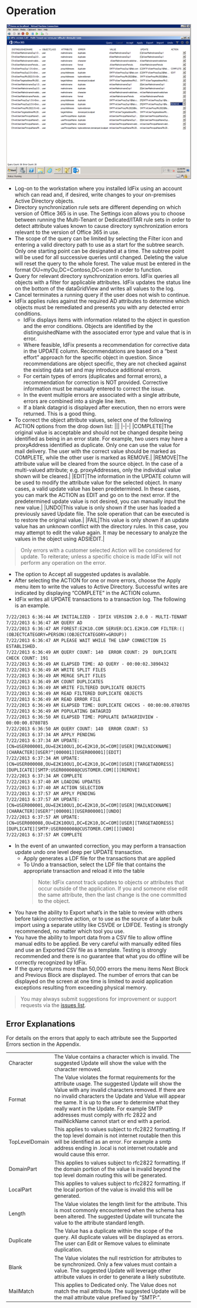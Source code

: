 # Operation

![Screen shot of the tool running](img/3-1-running-the-tool.png)

- Log-on to the workstation where you installed IdFix using an account which can read and, if desired, write changes to your on-premises Active Directory objects.
- Directory synchronization rule sets are different depending on which version of Office 365 is in use. The Settings icon allows you to choose between running the Multi-Tenant or Dedicated/ITAR rule sets in order to detect attribute values known to cause directory synchronization errors relevant to the version of Office 365 in use.
- The scope of the query can be limited by selecting the Filter icon and entering a valid directory path to use as a start for the subtree search.  Only one starting point can be designated at a time.  The subtree point will be used for all successive queries until changed.  Deleting the value will reset the query to the whole forest.  The value must be entered in the format OU=myOu,DC=Contoso,DC=com in order to function.
- Query for relevant directory synchronization errors. IdFix queries all objects with a filter for applicable attributes. IdFix updates the status line on the bottom of the dataGridView and writes all values to the log.
- Cancel terminates a running query if the user does not wish to continue.
- IdFix applies rules against the required AD attributes to determine which objects must be remediated and presents you with any detected error conditions. 
    - IdFix displays items with information related to the object in question and the error conditions. Objects are identified by the distinguishedName with the associated error type and value that is in error.
    - Where feasible, IdFix presents a recommendation for corrective data in the UPDATE column. Recommendations are based on a “best effort” approach for the specific object in question.  Since recommendations are object specific, they are not checked against the existing data set and may introduce additional errors.
    - For certain types of errors (duplicates and format errors), a recommendation for correction is NOT provided.  Corrective information must be manually entered to correct the issue.
    - In the event multiple errors are associated with a single attribute, errors are combined into a single line item.
    - If a blank datagrid is displayed after execution, then no errors were returned.  This is a good thing.
- To correct the object attribute values, select one of the following ACTION options from the drop down list:
|||
|-|-|
|COMPLETE|The original value is acceptable and should not be changed despite being identified as being in an error state.  For example, two users may have a proxyAddress identified as duplicate.  Only one can use the value for mail delivery.  The user with the correct value should be marked as COMPLETE, while the other user is marked as REMOVE.|
|REMOVE|The attribute value will be cleared from the source object.  In the case of a multi-valued attribute; e.g. proxyAddresses, only the individual value shown will be cleared.|
|EDIT|The information in the UPDATE column will be used to modify the attribute value for the selected object.  In many cases, a valid update value has been predetermined.  In these cases, you can mark the ACTION as EDIT and go on to the next error. If the predetermined update value is not desired, you can manually input the new value.|
|UNDO|This value is only shown if the user has loaded a previously saved Update file.  The sole operation that can be executed is to restore the original value.|
|FAIL|This value is only shown if an update value has an unknown conflict with the directory rules.  In this case, you may attempt to edit the value again. It may be necessary to analyze the values in the object using ADSIEDIT.|

> Only errors with a customer selected Action will be considered for update.  To reiterate; unless a specific choice is made IdFix will not perform any operation on the error.   

- The option to Accept all suggested updates is available.  
- After selecting the ACTION for one or more errors, choose the Apply menu item to write the values to Active Directory.  Successful writes are indicated by displaying “COMPLETE” in the ACTION column.
- IdFix writes all UPDATE transactions to a transaction log. The following is an example.
```
7/22/2013 6:36:44 AM INITIALIZED - IDFIX VERSION 2.0.0 - MULTI-TENANT
7/22/2013 6:36:47 AM QUERY AD
7/22/2013 6:36:47 AM FOREST:E2K10.COM SERVER:DC1.E2K10.COM FILTER:(|(OBJECTCATEGORY=PERSON)(OBJECTCATEGORY=GROUP))
7/22/2013 6:36:47 AM PLEASE WAIT WHILE THE LDAP CONNECTION IS ESTABLISHED.
7/22/2013 6:36:49 AM QUERY COUNT: 140  ERROR COUNT: 29  DUPLICATE CHECK COUNT: 191
7/22/2013 6:36:49 AM ELAPSED TIME: AD QUERY - 00:00:02.3890432
7/22/2013 6:36:49 AM WRITE SPLIT FILES
7/22/2013 6:36:49 AM MERGE SPLIT FILES
7/22/2013 6:36:49 AM COUNT DUPLICATES
7/22/2013 6:36:49 AM WRITE FILTERED DUPLICATE OBJECTS
7/22/2013 6:36:49 AM READ FILTERED DUPLICATE OBJECTS
7/22/2013 6:36:49 AM READ ERROR FILE
7/22/2013 6:36:49 AM ELAPSED TIME: DUPLICATE CHECKS - 00:00:00.0780785
7/22/2013 6:36:49 AM POPULATING DATAGRID
7/22/2013 6:36:50 AM ELAPSED TIME: POPULATE DATAGRIDVIEW - 00:00:00.0780785
7/22/2013 6:36:50 AM QUERY COUNT: 140  ERROR COUNT: 53
7/22/2013 6:37:34 AM APPLY PENDING
7/22/2013 6:37:34 AM UPDATE: [CN=USER000001,OU=E2K10OU1,DC=E2K10,DC=COM][USER][MAILNICKNAME][CHARACTER][USER?^|000001][USER000001][EDIT]
7/22/2013 6:37:34 AM UPDATE: [CN=USER000008,OU=E2K10OU1,DC=E2K10,DC=COM][USER][TARGETADDRESS][DUPLICATE][SMTP:USER000008@CUSTOMER.COM][][REMOVE]
7/22/2013 6:37:34 AM COMPLETE
7/22/2013 6:37:40 AM LOADING UPDATES
7/22/2013 6:37:40 AM ACTION SELECTION
7/22/2013 6:37:57 AM APPLY PENDING
7/22/2013 6:37:57 AM UPDATE: [CN=USER000001,OU=E2K10OU1,DC=E2K10,DC=COM][USER][MAILNICKNAME][CHARACTER][USER?^|000001][USER000001][UNDO]
7/22/2013 6:37:57 AM UPDATE: [CN=USER000008,OU=E2K10OU1,DC=E2K10,DC=COM][USER][TARGETADDRESS][DUPLICATE][SMTP:USER000008@CUSTOMER.COM][][UNDO]
7/22/2013 6:37:57 AM COMPLETE
```
- In the event of an unwanted correction, you may perform a transaction update undo one level deep per UPDATE transaction.
    - Apply generates a LDF file for the transactions that are applied
    - To Undo a transaction, select the LDF file that contains the appropriate transaction and reload it into the table
        > Note: IdFix cannot track updates to objects or attributes that occur outside of the application. If you and someone else edit the same attribute, then the last change is the one committed to the object.  
- You have the ability to Export what’s in the table to review with others before taking corrective action, or to use as the source of a later bulk import using a separate utility like CSVDE or LDIFDE.  Testing is strongly recommended, no matter which tool you use.
- You have the ability to Import data from a CSV file to allow offline manual edits to be applied.  Be very careful with manually edited files and use an Exported CSV file as a template.  Testing is strongly recommended and there is no guarantee that what you do offline will be correctly recognized by IdFix.
- If the query returns more than 50,000 errors the menu items Next Block and Previous Block are displayed.  The number of errors that can be displayed on the screen at one time is limited to avoid application exceptions resulting from exceeding physical memory.

> You may always submit suggestions for improvement or support requests via the [issues list](https://github.com/Microsoft/idfix/issues).

##	Error Explanations
For details on the errors that apply to each attribute see the Supported Errors section in the Appendix.

|||
|------|-----|
|Character|The Value contains a character which is invalid.  The suggested Update will show the value with the character removed.|
|Format|The Value violates the format requirements for the attribute usage.  The suggested Update will show the Value with any invalid characters removed.  If there are no invalid characters the Update and Value will appear the same.  It is up to the user to determine what they really want in the Update.  For example SMTP addresses must comply with rfc 2822 and mailNickName cannot start or end with a period.|
|TopLevelDomain|This applies to values subject to rfc2822 formatting.  If the top level domain is not internet routable then this will be identified as an error.  For example a smtp address ending in .local is not internet routable and would cause this error.|
|DomainPart|This applies to values subject to rfc2822 formatting.  If the domain portion of the value is invalid beyond the top level domain routing this will be generated.|
|LocalPart|This applies to values subject to rfc2822 formatting.  If the local portion of the value is invalid this will be generated.|
|Length|The Value violates the length limit for the attribute.   This is most commonly encountered when the schema has been altered.  The suggested Update will truncate the value to the attribute standard length.|
|Duplicate|The Value has a duplicate within the scope of the query.  All duplicate values will be displayed as errors.  The user can Edit or Remove values to eliminate duplication.|
|Blank|The Value violates the null restriction for attributes to be synchronized.  Only a few values must contain a value.  The suggested Update will leverage other attribute values in order to generate a likely substitute.|
|MailMatch|This applies to Dedicated only.  The Value does not match the mail attribute.  The suggested Update will be the mail attribute value prefixed by “SMTP:”.|
